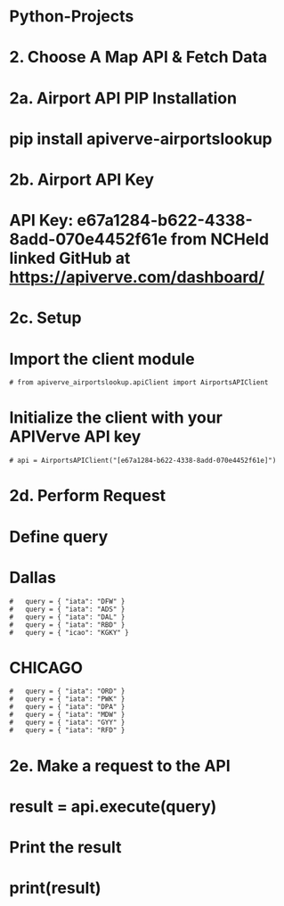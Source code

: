 # Python-Projects
#
# 2. Choose A Map API & Fetch Data
# 
# 2a. Airport API PIP Installation
  # pip install apiverve-airportslookup
# 
# 2b. Airport API Key
  # API Key: e67a1284-b622-4338-8add-070e4452f61e from NCHeld linked GitHub at https://apiverve.com/dashboard/
# 
# 2c. Setup
  # Import the client module
    # from apiverve_airportslookup.apiClient import AirportsAPIClient

# Initialize the client with your APIVerve API key
    # api = AirportsAPIClient("[e67a1284-b622-4338-8add-070e4452f61e]")
#
# 2d. Perform Request
  # Define query
  # Dallas  
    #   query = { "iata": "DFW" }
    #   query = { "iata": "ADS" }
    #   query = { "iata": "DAL" }
    #   query = { "iata": "RBD" }
    #   query = { "icao": "KGKY" }
  # CHICAGO
    #   query = { "iata": "ORD" }
    #   query = { "iata": "PWK" }
    #   query = { "iata": "DPA" }
    #   query = { "iata": "MDW" }
    #   query = { "iata": "GYY" }
    #   query = { "iata": "RFD" }
# 2e. Make a request to the API
#   result = api.execute(query)

# Print the result
#   print(result)
